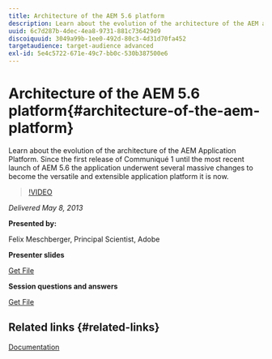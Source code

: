 ```yaml
---
title: Architecture of the AEM 5.6 platform
description: Learn about the evolution of the architecture of the AEM application platform. Since the first release of Communiqué 1, until the most recent launch of AEM 5.6, the application underwent several changes to become the versatile and extensible application platform it is today.
uuid: 6c7d287b-4dec-4ea8-9731-881c736429d9
discoiquuid: 3049a99b-1ee0-492d-80c3-4d31d70fa452
targetaudience: target-audience advanced
exl-id: 5e4c5722-671e-49c7-bb0c-530b387500e6
---
```

# Architecture of the AEM 5.6 platform{#architecture-of-the-aem-platform}

Learn about the evolution of the architecture of the AEM Application Platform. Since the first release of Communiqué 1 until the most recent launch of AEM 5.6 the application underwent several massive changes to become the versatile and extensible application platform it is now.

>[!VIDEO](https://video.tv.adobe.com/v/19575/?quality=9)

*Delivered May 8, 2013*

**Presented by:**

Felix Meschberger, Principal Scientist, Adobe

**Presenter slides**

[Get File](assets/20130508-aem56-architecture.pdf)

**Session questions and answers**

[Get File](assets/questionsanswers-aem56-architecture.pdf)

## Related links {#related-links}

[Documentation](https://docs.adobe.com/docs/en/cq/5-6-1/exploring/introduction.html?wcmmode=disabled)

<!--
[Get back to the Overview](https://helpx.adobe.com/experience-manager/kt/eseminars/gems/aem-index.html)
-->
